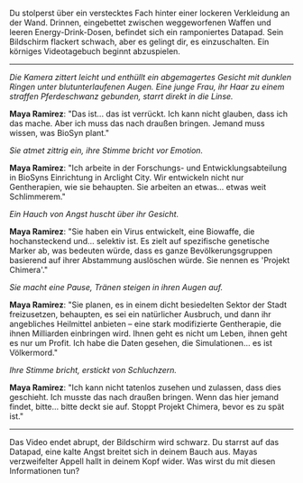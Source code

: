 Du stolperst über ein verstecktes Fach hinter einer lockeren Verkleidung an der Wand. Drinnen, eingebettet zwischen weggeworfenen Waffen und leeren Energy-Drink-Dosen, befindet sich ein ramponiertes Datapad. Sein Bildschirm flackert schwach, aber es gelingt dir, es einzuschalten. Ein körniges Videotagebuch beginnt abzuspielen.

---

_Die Kamera zittert leicht und enthüllt ein abgemagertes Gesicht mit dunklen Ringen unter blutunterlaufenen Augen. Eine junge Frau, ihr Haar zu einem straffen Pferdeschwanz gebunden, starrt direkt in die Linse._

**Maya Ramirez**: "Das ist... das ist verrückt. Ich kann nicht glauben, dass ich das mache. Aber ich muss das nach draußen bringen. Jemand muss wissen, was BioSyn plant."

_Sie atmet zittrig ein, ihre Stimme bricht vor Emotion._

**Maya Ramirez**: "Ich arbeite in der Forschungs- und Entwicklungsabteilung in BioSyns Einrichtung in Arclight City. Wir entwickeln nicht nur Gentherapien, wie sie behaupten. Sie arbeiten an etwas... etwas weit Schlimmerem."

_Ein Hauch von Angst huscht über ihr Gesicht._

**Maya Ramirez**: "Sie haben ein Virus entwickelt, eine Biowaffe, die hochansteckend und... selektiv ist. Es zielt auf spezifische genetische Marker ab, was bedeuten würde, dass es ganze Bevölkerungsgruppen basierend auf ihrer Abstammung auslöschen würde. Sie nennen es 'Projekt Chimera'."

_Sie macht eine Pause, Tränen steigen in ihren Augen auf._

**Maya Ramirez**: "Sie planen, es in einem dicht besiedelten Sektor der Stadt freizusetzen, behaupten, es sei ein natürlicher Ausbruch, und dann ihr angebliches Heilmittel anbieten – eine stark modifizierte Gentherapie, die ihnen Milliarden einbringen wird. Ihnen geht es nicht um Leben, ihnen geht es nur um Profit. Ich habe die Daten gesehen, die Simulationen... es ist Völkermord."

_Ihre Stimme bricht, erstickt von Schluchzern._

**Maya Ramirez**: "Ich kann nicht tatenlos zusehen und zulassen, dass dies geschieht. Ich musste das nach draußen bringen. Wenn das hier jemand findet, bitte... bitte deckt sie auf. Stoppt Projekt Chimera, bevor es zu spät ist."

---

Das Video endet abrupt, der Bildschirm wird schwarz. Du starrst auf das Datapad, eine kalte Angst breitet sich in deinem Bauch aus. Mayas verzweifelter Appell hallt in deinem Kopf wider. Was wirst du mit diesen Informationen tun?
